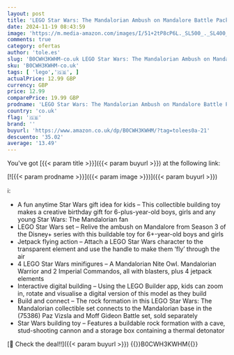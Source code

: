 ```yaml
---
layout: post
title: 'LEGO Star Wars: The Mandalorian Ambush on Mandalore Battle Pack  Building Toy for 6 Plus Year Old Boys & Girls  with 4 Character Minifigures  Small Creative Gift for Kids 75373'
date: 2024-11-19 08:43:59
image: 'https://m.media-amazon.com/images/I/51+2tP8cP6L._SL500_._SL400_.jpg'
comments: true
category: ofertas
author: 'tole.es'
slug: 'B0CWH3KWHM-co.uk LEGO Star Wars: The Mandalorian Ambush on Mandalore...'
sku: 'B0CWH3KWHM-co.uk'
tags: [ 'lego','🇬🇧', ]
actualPrice: 12.99 GBP
currency: GBP
price: 12.99
comparePrice: 19.99 GBP
prodname: 'LEGO Star Wars: The Mandalorian Ambush on Mandalore Battle Pack  Building Toy for 6 Plus Year Old Boys & Girls  with 4 Character Minifigures  Small Creative Gift for Kids 75373'
country: 'co.uk'
flag: '🇬🇧'
brand: ''
buyurl: 'https://www.amazon.co.uk/dp/B0CWH3KWHM/?tag=tolees0a-21'
descuento: '35.02'
average: '13.49'
---
```


You've got [{{< param title >}}]({{< param buyurl >}}) at the following link:

[![{{< param prodname >}}]({{< param image >}})]({{< param buyurl >}})

ℹ️:

- A fun anytime Star Wars gift idea for kids – This collectible building toy makes a creative birthday gift for 6-plus-year-old boys, girls and any young Star Wars: The Mandalorian fan
- LEGO Star Wars set – Relive the ambush on Mandalore from Season 3 of the Disney+ series with this buildable toy for 6+-year-old boys and girls
- Jetpack flying action – Attach a LEGO Star Wars character to the transparent element and use the handle to make them ‘fly’ through the air
- 4 LEGO Star Wars minifigures – A Mandalorian Nite Owl. Mandalorian Warrior and 2 Imperial Commandos, all with blasters, plus 4 jetpack elements
- Interactive digital building – Using the LEGO Builder app, kids can zoom in, rotate and visualise a digital version of this model as they build
- Build and connect – The rock formation in this LEGO Star Wars: The Mandalorian collectible set connects to the Mandalorian base in the (75386) Paz Vizsla and Moff Gideon Battle set, sold separately
- Star Wars building toy – Features a buildable rock formation with a cave, stud-shooting cannon and a storage box containing a thermal detonator

[🛒 Check the deal!!]({{< param buyurl >}})
{{<world>}}B0CWH3KWHM{{</world>}}
